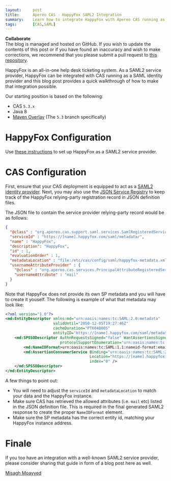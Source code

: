 ```yaml
---
layout:     post
title:      Apereo CAS - HappyFox SAML2 Integration
summary:    Learn how to integrate HappyFox with Apereo CAS running as a SAML2 identity provider.
tags:       [CAS,SAML]
---
```


<div class="alert alert-success">
  <strong>Collaborate</strong><br/>The blog is managed and hosted on GitHub. If you wish to update the contents of this post or if you have found an inaccuracy and wish to make corrections, we recommend that you please submit a pull request to <a href="https://github.com/apereo/apereo.github.io">this repository</a>.
</div>

HappyFox is an all-in-one help desk ticketing system. As a SAML2 service provider, HappyFox can be integrated with CAS running as a SAML identity provider and this blog post provides a quick walkthrough of how to make that integration possible.

Our starting position is based on the following:

- CAS `5.3.x`
- Java 8
- [Maven Overlay](https://github.com/apereo/cas-overlay-template) (The `5.3` branch specifically)

# HappyFox Configuration

Use [these instructions](https://support.happyfox.com/kb/article/515-using-saml-for-single-sign-on/) to set up HappyFox as a SAML2 service provider.

# CAS Configuration

First, ensure that your CAS deployment is equipped to act as a [SAML2 identity provider](https://apereo.github.io/cas/5.3.x/installation/Configuring-SAML2-Authentication.html). Next, you may also use the [JSON Service Registry](https://apereo.github.io/cas/5.3.x/installation/JSON-Service-Management.html) to keep track of the HappyFox relying-party registration record in JSON definition files.

The JSON file to contain the service provider relying-party record would be as follows:

```json
{
  "@class" : "org.apereo.cas.support.saml.services.SamlRegisteredService",
  "serviceId" : "https://[name].happyfox.com/saml/metadata/",
  "name" : "HappyFox",
  "description": "HappyFox",
  "id" : 1,
  "evaluationOrder" : 1,
  "metadataLocation" : "file:/etc/cas/config/saml/happyfox-metadata.xml",
  "usernameAttributeProvider" : {
    "@class" : "org.apereo.cas.services.PrincipalAttributeRegisteredServiceUsernameProvider",
    "usernameAttribute" : "mail"
  }
}
```

Note that HappyFox does not provide its own SP metadata and you will have to create it youself. The following is example of what that metadata may look like:

```xml
<?xml version="1.0"?>
<md:EntityDescriptor xmlns:md="urn:oasis:names:tc:SAML:2.0:metadata"
                     validUntil="2050-12-05T19:27:46Z"
                     cacheDuration="PT604800S"
                     entityID="https://[name].happyfox.com/saml/metadata/">
    <md:SPSSODescriptor AuthnRequestsSigned="false" WantAssertionsSigned="false"
                        protocolSupportEnumeration="urn:oasis:names:tc:SAML:2.0:protocol">
        <md:NameIDFormat>urn:oasis:names:tc:SAML:1.1:nameid-format:emailAddress</md:NameIDFormat>
        <md:AssertionConsumerService Binding="urn:oasis:names:tc:SAML:2.0:bindings:HTTP-POST"
                                     Location="https://[name].happyfox.com/saml/callback/"
                                     index="0" />
    </md:SPSSODescriptor>
</md:EntityDescriptor>
```

A few things to point out:

- You will need to adjust the `serviceId` and `metadataLocation` to match your data and the HappyFox instance.
- Make sure CAS has retrieved the allowed attributes (i.e. `mail` etc) listed in the JSON definition file. This is required in the final generated SAML2 response to create the proper `NameIDFormat` element.
- Make sure the SP metadata has the correct entity id, matching your HappyFox instance address.

# Finale

If you too have an integration with a well-known SAML2 service provider, please consider sharing that guide in form of a blog post here as well.

[Misagh Moayyed](https://twitter.com/misagh84)